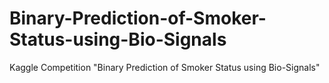 # Binary-Prediction-of-Smoker-Status-using-Bio-Signals
Kaggle Competition "Binary Prediction of Smoker Status using Bio-Signals"
